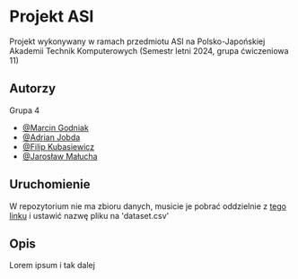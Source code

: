 # Projekt ASI
Projekt wykonywany w ramach przedmiotu ASI na Polsko-Japońskiej Akademii Technik Komputerowych
(Semestr letni 2024, grupa ćwiczeniowa 11)


## Autorzy

Grupa 4

- [@Marcin Godniak](https://github.com/MarcinGodniak)
- [@Adrian Jobda](https://github.com/theConsite)
- [@Filip Kubasiewicz](https://github.com/fresco0700)
- [@Jarosław Małucha](https://github.com/JaroslawMalucha)

## Uruchomienie
W repozytorium nie ma zbioru danych, musicie je pobrać oddzielnie z [tego linku](https://www.kaggle.com/datasets/kelvinkelue/credit-card-fraud-prediction?resource=download) i ustawić nazwę pliku na 'dataset.csv'



## Opis
Lorem ipsum i tak dalej